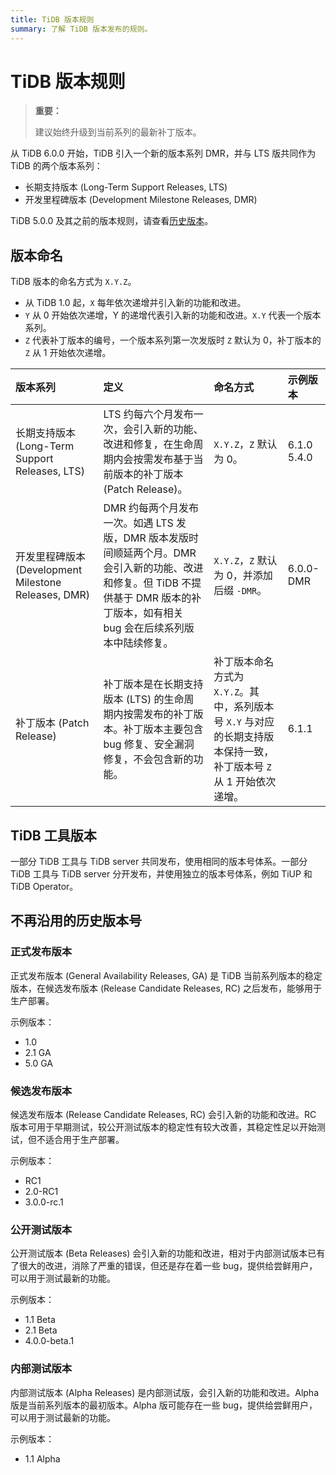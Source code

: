 ```yaml
---
title: TiDB 版本规则
summary: 了解 TiDB 版本发布的规则。
---
```


# TiDB 版本规则

> **重要：**
>
> 建议始终升级到当前系列的最新补丁版本。

从 TiDB 6.0.0 开始，TiDB 引入一个新的版本系列 DMR，并与 LTS 版共同作为 TiDB 的两个版本系列：

- 长期支持版本 (Long-Term Support Releases, LTS)
- 开发里程碑版本 (Development Milestone Releases, DMR)

TiDB 5.0.0 及其之前的版本规则，请查看[历史版本](#不再沿用的历史版本号)。

## 版本命名

TiDB 版本的命名方式为 `X.Y.Z`。

- 从 TiDB 1.0 起，`X` 每年依次递增并引入新的功能和改进。
- `Y` 从 0 开始依次递增，Y 的递增代表引入新的功能和改进。`X.Y` 代表一个版本系列。
- `Z` 代表补丁版本的编号，一个版本系列第一次发版时 `Z` 默认为 0，补丁版本的 `Z` 从 1 开始依次递增。

| 版本系列 | 定义 | 命名方式 | 示例版本 |
|:--|:-----|:---|:--|
| 长期支持版本 (Long-Term Support Releases, LTS) |  LTS 约每六个月发布一次，会引入新的功能、改进和修复，在生命周期内会按需发布基于当前版本的补丁版本 (Patch Release)。 |  `X.Y.Z`，`Z` 默认为 0。 | 6.1.0<br/>5.4.0 |
| 开发里程碑版本 (Development Milestone Releases, DMR) | DMR 约每两个月发布一次。如遇 LTS 发版，DMR 版本发版时间顺延两个月。DMR 会引入新的功能、改进和修复。但 TiDB 不提供基于 DMR 版本的补丁版本，如有相关 bug 会在后续系列版本中陆续修复。 |  `X.Y.Z`，`Z` 默认为 0，并添加后缀 `-DMR`。| 6.0.0-DMR |
| 补丁版本 (Patch Release) | 补丁版本是在长期支持版本 (LTS) 的生命周期内按需发布的补丁版本。补丁版本主要包含 bug 修复、安全漏洞修复，不会包含新的功能。 | 补丁版本命名方式为 `X.Y.Z`。其中，系列版本号 `X.Y` 与对应的长期支持版本保持一致，补丁版本号 `Z` 从 1 开始依次递增。 | 6.1.1 |

## TiDB 工具版本

一部分 TiDB 工具与 TiDB server 共同发布，使用相同的版本号体系。一部分 TiDB 工具与 TiDB server 分开发布，并使用独立的版本号体系，例如 TiUP 和 TiDB Operator。

## 不再沿用的历史版本号

### 正式发布版本

正式发布版本 (General Availability Releases, GA) 是 TiDB 当前系列版本的稳定版本，在候选发布版本 (Release Candidate Releases, RC) 之后发布，能够用于生产部署。

示例版本：

- 1.0
- 2.1 GA
- 5.0 GA

### 候选发布版本

候选发布版本 (Release Candidate Releases, RC) 会引入新的功能和改进。RC 版本可用于早期测试，较公开测试版本的稳定性有较大改善，其稳定性足以开始测试，但不适合用于生产部署。

示例版本：

- RC1
- 2.0-RC1
- 3.0.0-rc.1

### 公开测试版本

公开测试版本 (Beta Releases) 会引入新的功能和改进，相对于内部测试版本已有了很大的改进，消除了严重的错误，但还是存在着一些 bug，提供给尝鲜用户，可以用于测试最新的功能。

示例版本：

- 1.1 Beta
- 2.1 Beta
- 4.0.0-beta.1

### 内部测试版本

内部测试版本 (Alpha Releases) 是内部测试版，会引入新的功能和改进。Alpha 版是当前系列版本的最初版本。Alpha 版可能存在一些 bug，提供给尝鲜用户，可以用于测试最新的功能。

示例版本：

- 1.1 Alpha
